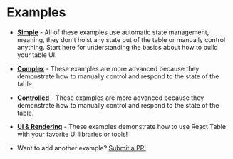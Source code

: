 # Examples

- [**Simple**](./examples/simple.mdx) - All of these examples use automatic state management, meaning, they don't hoist any state out of the table or manually control anything. Start here for understanding the basics about how to build your table UI.

- [**Complex**](./examples/complex.mdx) - These examples are more advanced because they demonstrate how to manually control and respond to the state of the table.

- [**Controlled**](./examples/controlled.mdx) - These examples are more advanced because they demonstrate how to manually control and respond to the state of the table.

- [**UI & Rendering**](./examples/ui.mdx) - These examples demonstrate how to use React Table with your favorite UI libraries or tools!

* Want to add another example? [Submit a PR!](https://github.com/tannerlinsley/react-table/compare)

